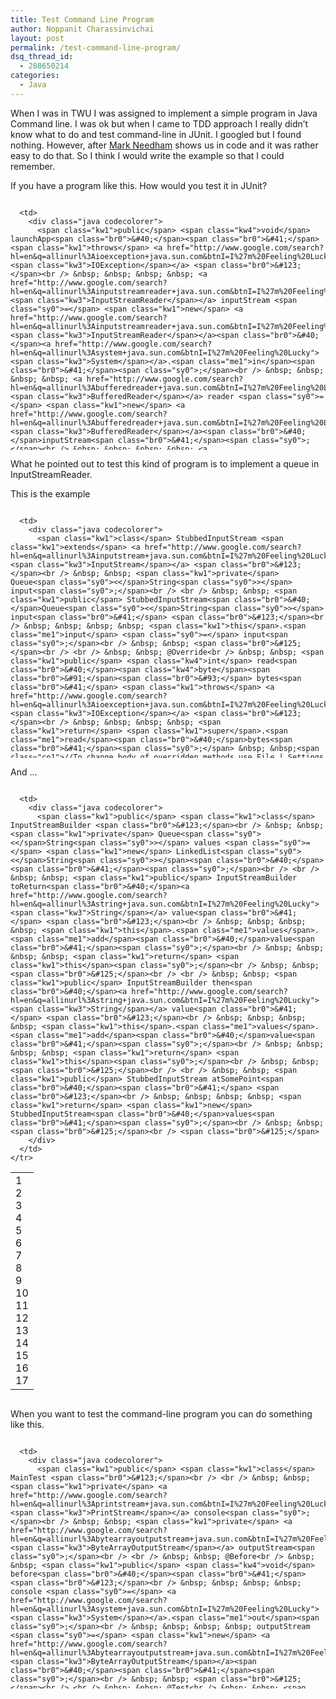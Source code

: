 ```yaml
---
title: Test Command Line Program
author: Noppanit Charassinvichai
layout: post
permalink: /test-command-line-program/
dsq_thread_id:
  - 288650214
categories:
  - Java
---
```

When I was in TWU I was assigned to implement a simple program in Java Command line. I was ok but when I came to TDD approach I really didn&#8217;t know what to do and test command-line in JUnit. I googled but I found nothing. However, after [Mark Needham][1] shows us in code and it was rather easy to do that. So I think I would write the example so that I could remember. 

If you have a program like this. How would you test it in JUnit?

<div class="codecolorer-container java blackboard" style="overflow:auto;white-space:nowrap;width:100%;height:400px;">
  <table cellspacing="0" cellpadding="0">
    <tr>
      <td class="line-numbers">
        <div>
          1<br />2<br />3<br />4<br />5<br />6<br />7<br />8<br />9<br />10<br />11<br />12<br />13<br />14<br />15<br />16<br />17<br />18<br />19<br />20<br />21<br />22<br />23<br />24<br />25<br />26<br />
        </div>
      </td>
      
      <td>
        <div class="java codecolorer">
          <span class="kw1">public</span> <span class="kw4">void</span> launchApp<span class="br0">&#40;</span><span class="br0">&#41;</span> <span class="kw1">throws</span> <a href="http://www.google.com/search?hl=en&q=allinurl%3Aioexception+java.sun.com&btnI=I%27m%20Feeling%20Lucky"><span class="kw3">IOException</span></a> <span class="br0">&#123;</span><br /> &nbsp; &nbsp; &nbsp; &nbsp; <a href="http://www.google.com/search?hl=en&q=allinurl%3Ainputstreamreader+java.sun.com&btnI=I%27m%20Feeling%20Lucky"><span class="kw3">InputStreamReader</span></a> inputStream <span class="sy0">=</span> <span class="kw1">new</span> <a href="http://www.google.com/search?hl=en&q=allinurl%3Ainputstreamreader+java.sun.com&btnI=I%27m%20Feeling%20Lucky"><span class="kw3">InputStreamReader</span></a><span class="br0">&#40;</span><a href="http://www.google.com/search?hl=en&q=allinurl%3Asystem+java.sun.com&btnI=I%27m%20Feeling%20Lucky"><span class="kw3">System</span></a>.<span class="me1">in</span><span class="br0">&#41;</span><span class="sy0">;</span><br /> &nbsp; &nbsp; &nbsp; &nbsp; <a href="http://www.google.com/search?hl=en&q=allinurl%3Abufferedreader+java.sun.com&btnI=I%27m%20Feeling%20Lucky"><span class="kw3">BufferedReader</span></a> reader <span class="sy0">=</span> <span class="kw1">new</span> <a href="http://www.google.com/search?hl=en&q=allinurl%3Abufferedreader+java.sun.com&btnI=I%27m%20Feeling%20Lucky"><span class="kw3">BufferedReader</span></a><span class="br0">&#40;</span>inputStream<span class="br0">&#41;</span><span class="sy0">;</span><br /> &nbsp; &nbsp; &nbsp; &nbsp; <a href="http://www.google.com/search?hl=en&q=allinurl%3Astring+java.sun.com&btnI=I%27m%20Feeling%20Lucky"><span class="kw3">String</span></a> value <span class="sy0">=</span> reader.<span class="me1">readLine</span><span class="br0">&#40;</span><span class="br0">&#41;</span><span class="sy0">;</span><br /> &nbsp; &nbsp; &nbsp; &nbsp; <span class="kw4">int</span> choice <span class="sy0">=</span> <a href="http://www.google.com/search?hl=en&q=allinurl%3Ainteger+java.sun.com&btnI=I%27m%20Feeling%20Lucky"><span class="kw3">Integer</span></a>.<span class="me1">parseInt</span><span class="br0">&#40;</span>value<span class="br0">&#41;</span><span class="sy0">;</span><br /> &nbsp; &nbsp; &nbsp; &nbsp; <span class="kw1">switch</span><span class="br0">&#40;</span> choice <span class="br0">&#41;</span><br /> &nbsp; &nbsp; &nbsp; &nbsp; <span class="br0">&#123;</span><br /> &nbsp; &nbsp; &nbsp; &nbsp; &nbsp; &nbsp; <span class="kw1">case</span> <span class="nu0"></span><span class="sy0">:</span><br /> &nbsp; &nbsp; &nbsp; &nbsp; &nbsp; &nbsp; &nbsp; &nbsp; <a href="http://www.google.com/search?hl=en&q=allinurl%3Asystem+java.sun.com&btnI=I%27m%20Feeling%20Lucky"><span class="kw3">System</span></a>.<span class="me1">out</span>.<span class="me1">println</span><span class="br0">&#40;</span><span class="st0">"Print 0"</span><span class="br0">&#41;</span><span class="sy0">;</span><br /> &nbsp; &nbsp; &nbsp; &nbsp; &nbsp; &nbsp; &nbsp; &nbsp; <span class="kw1">break</span><span class="sy0">;</span><br /> &nbsp; &nbsp; &nbsp; &nbsp; &nbsp; &nbsp; <span class="kw1">case</span> <span class="nu0">1</span><span class="sy0">:</span><br /> &nbsp; &nbsp; &nbsp; &nbsp; &nbsp; &nbsp; &nbsp; &nbsp; <a href="http://www.google.com/search?hl=en&q=allinurl%3Asystem+java.sun.com&btnI=I%27m%20Feeling%20Lucky"><span class="kw3">System</span></a>.<span class="me1">out</span>.<span class="me1">println</span><span class="br0">&#40;</span><span class="st0">"Print 1"</span><span class="br0">&#41;</span><span class="sy0">;</span><br /> &nbsp; &nbsp; &nbsp; &nbsp; &nbsp; &nbsp; &nbsp; &nbsp; <span class="kw1">break</span><span class="sy0">;</span><br /> &nbsp; &nbsp; &nbsp; &nbsp; &nbsp; &nbsp; <span class="kw1">case</span> <span class="nu0">2</span><span class="sy0">:</span><br /> &nbsp; &nbsp; &nbsp; &nbsp; &nbsp; &nbsp; &nbsp; &nbsp; <span class="kw4">int</span> anotherChoice <span class="sy0">=</span> <a href="http://www.google.com/search?hl=en&q=allinurl%3Ainteger+java.sun.com&btnI=I%27m%20Feeling%20Lucky"><span class="kw3">Integer</span></a>.<span class="me1">parseInt</span><span class="br0">&#40;</span>reader.<span class="me1">readLine</span><span class="br0">&#40;</span><span class="br0">&#41;</span><span class="br0">&#41;</span><span class="sy0">;</span><br /> &nbsp; &nbsp; &nbsp; &nbsp; &nbsp; &nbsp; &nbsp; &nbsp; <span class="kw1">if</span><span class="br0">&#40;</span> anotherChoice <span class="sy0">==</span> <span class="nu0"></span> <span class="br0">&#41;</span><br /> &nbsp; &nbsp; &nbsp; &nbsp; &nbsp; &nbsp; &nbsp; &nbsp; <span class="br0">&#123;</span><br /> &nbsp; &nbsp; &nbsp; &nbsp; &nbsp; &nbsp; &nbsp; &nbsp; &nbsp; &nbsp; <a href="http://www.google.com/search?hl=en&q=allinurl%3Asystem+java.sun.com&btnI=I%27m%20Feeling%20Lucky"><span class="kw3">System</span></a>.<span class="me1">out</span>.<span class="me1">println</span><span class="br0">&#40;</span><span class="st0">"Print Toy"</span><span class="br0">&#41;</span><span class="sy0">;</span><br /> &nbsp; &nbsp; &nbsp; &nbsp; &nbsp; &nbsp; &nbsp; &nbsp; <span class="br0">&#125;</span><br /> &nbsp; &nbsp; &nbsp; &nbsp; &nbsp; &nbsp; &nbsp; &nbsp; <span class="kw1">else</span><br /> &nbsp; &nbsp; &nbsp; &nbsp; &nbsp; &nbsp; &nbsp; &nbsp; <span class="br0">&#123;</span><br /> &nbsp; &nbsp; &nbsp; &nbsp; &nbsp; &nbsp; &nbsp; &nbsp; &nbsp; &nbsp; <a href="http://www.google.com/search?hl=en&q=allinurl%3Asystem+java.sun.com&btnI=I%27m%20Feeling%20Lucky"><span class="kw3">System</span></a>.<span class="me1">out</span>.<span class="me1">println</span><span class="br0">&#40;</span><span class="st0">"Print Something Else"</span><span class="br0">&#41;</span><span class="sy0">;</span><br /> &nbsp; &nbsp; &nbsp; &nbsp; &nbsp; &nbsp; &nbsp; &nbsp; <span class="br0">&#125;</span><br /> &nbsp; &nbsp; &nbsp; &nbsp; &nbsp; &nbsp; &nbsp; &nbsp; <span class="kw1">break</span><span class="sy0">;</span><br /> &nbsp; &nbsp; &nbsp; &nbsp; <span class="br0">&#125;</span><br /> &nbsp; &nbsp; <span class="br0">&#125;</span>
        </div>
      </td>
    </tr>
  </table>
</div>

What he pointed out to test this kind of program is to implement a queue in InputStreamReader.

This is the example

<div class="codecolorer-container java blackboard" style="overflow:auto;white-space:nowrap;width:100%;height:400px;">
  <table cellspacing="0" cellpadding="0">
    <tr>
      <td class="line-numbers">
        <div>
          1<br />2<br />3<br />4<br />5<br />6<br />7<br />8<br />9<br />10<br />11<br />12<br />13<br />14<br />15<br />16<br />17<br />18<br />19<br />20<br />21<br />22<br />23<br />24<br />25<br />26<br />27<br />28<br />29<br />30<br />31<br />32<br />33<br />34<br />35<br />36<br />
        </div>
      </td>
      
      <td>
        <div class="java codecolorer">
          <span class="kw1">class</span> StubbedInputStream <span class="kw1">extends</span> <a href="http://www.google.com/search?hl=en&q=allinurl%3Ainputstream+java.sun.com&btnI=I%27m%20Feeling%20Lucky"><span class="kw3">InputStream</span></a> <span class="br0">&#123;</span><br /> &nbsp; &nbsp; <span class="kw1">private</span> Queue<span class="sy0"><</span>String<span class="sy0">></span> input<span class="sy0">;</span><br /> <br /> &nbsp; &nbsp; <span class="kw1">public</span> StubbedInputStream<span class="br0">&#40;</span>Queue<span class="sy0"><</span>String<span class="sy0">></span> input<span class="br0">&#41;</span> <span class="br0">&#123;</span><br /> &nbsp; &nbsp; &nbsp; &nbsp; <span class="kw1">this</span>.<span class="me1">input</span> <span class="sy0">=</span> input<span class="sy0">;</span><br /> &nbsp; &nbsp; <span class="br0">&#125;</span><br /> <br /> &nbsp; &nbsp; @Override<br /> &nbsp; &nbsp; <span class="kw1">public</span> <span class="kw4">int</span> read<span class="br0">&#40;</span><span class="kw4">byte</span><span class="br0">&#91;</span><span class="br0">&#93;</span> bytes<span class="br0">&#41;</span> <span class="kw1">throws</span> <a href="http://www.google.com/search?hl=en&q=allinurl%3Aioexception+java.sun.com&btnI=I%27m%20Feeling%20Lucky"><span class="kw3">IOException</span></a> <span class="br0">&#123;</span><br /> &nbsp; &nbsp; &nbsp; &nbsp; <span class="kw1">return</span> <span class="kw1">super</span>.<span class="me1">read</span><span class="br0">&#40;</span>bytes<span class="br0">&#41;</span><span class="sy0">;</span> &nbsp; &nbsp;<span class="co1">//To change body of overridden methods use File | Settings | File Templates.</span><br /> &nbsp; &nbsp; <span class="br0">&#125;</span><br /> <br /> &nbsp; &nbsp; @Override<br /> &nbsp; &nbsp; <span class="kw1">public</span> <span class="kw4">int</span> read<span class="br0">&#40;</span><span class="kw4">byte</span><span class="br0">&#91;</span><span class="br0">&#93;</span> bytes, <span class="kw4">int</span> i, <span class="kw4">int</span> i1<span class="br0">&#41;</span> <span class="kw1">throws</span> <a href="http://www.google.com/search?hl=en&q=allinurl%3Aioexception+java.sun.com&btnI=I%27m%20Feeling%20Lucky"><span class="kw3">IOException</span></a> <span class="br0">&#123;</span><br /> &nbsp; &nbsp; &nbsp; &nbsp; <span class="kw1">if</span><span class="br0">&#40;</span>input.<span class="me1">isEmpty</span><span class="br0">&#40;</span><span class="br0">&#41;</span><span class="br0">&#41;</span> <span class="br0">&#123;</span><br /> &nbsp; &nbsp; &nbsp; &nbsp; &nbsp; &nbsp; <span class="kw1">return</span> <span class="sy0">-</span><span class="nu0">1</span><span class="sy0">;</span><br /> &nbsp; &nbsp; &nbsp; &nbsp; <span class="br0">&#125;</span><br /> <br /> &nbsp; &nbsp; &nbsp; &nbsp; <span class="kw4">int</span> byteLocation <span class="sy0">=</span> <span class="nu0"></span><span class="sy0">;</span><br /> &nbsp; &nbsp; &nbsp; &nbsp; <span class="kw1">for</span><span class="br0">&#40;</span><span class="kw4">byte</span> b <span class="sy0">:</span> input.<span class="me1">remove</span><span class="br0">&#40;</span><span class="br0">&#41;</span>.<span class="me1">getBytes</span><span class="br0">&#40;</span><span class="br0">&#41;</span><span class="br0">&#41;</span> <span class="br0">&#123;</span><br /> &nbsp; &nbsp; &nbsp; &nbsp; &nbsp; &nbsp; bytes<span class="br0">&#91;</span>byteLocation<span class="br0">&#93;</span> <span class="sy0">=</span> b<span class="sy0">;</span><br /> &nbsp; &nbsp; &nbsp; &nbsp; &nbsp; &nbsp; byteLocation<span class="sy0">++;</span><br /> &nbsp; &nbsp; &nbsp; &nbsp; <span class="br0">&#125;</span><br /> &nbsp; &nbsp; &nbsp; &nbsp; bytes<span class="br0">&#91;</span>byteLocation<span class="br0">&#93;</span> <span class="sy0">=</span> <span class="st0">"<span class="es0">\n</span>"</span>.<span class="me1">getBytes</span><span class="br0">&#40;</span><span class="br0">&#41;</span><span class="br0">&#91;</span><span class="nu0"></span><span class="br0">&#93;</span><span class="sy0">;</span><br /> &nbsp; &nbsp; &nbsp; &nbsp; <span class="kw1">return</span> byteLocation <span class="sy0">+</span> <span class="nu0">1</span><span class="sy0">;</span><br /> &nbsp; &nbsp; <span class="br0">&#125;</span><br /> <br /> &nbsp; &nbsp; @Override<br /> &nbsp; &nbsp; <span class="kw1">public</span> <span class="kw4">int</span> read<span class="br0">&#40;</span><span class="br0">&#41;</span> <span class="kw1">throws</span> <a href="http://www.google.com/search?hl=en&q=allinurl%3Aioexception+java.sun.com&btnI=I%27m%20Feeling%20Lucky"><span class="kw3">IOException</span></a> <span class="br0">&#123;</span><br /> &nbsp; &nbsp; &nbsp; &nbsp; <span class="kw1">return</span> <span class="nu0"></span><span class="sy0">;</span><br /> &nbsp; &nbsp; <span class="br0">&#125;</span><br /> <br /> &nbsp; &nbsp; <span class="kw1">public</span> <span class="kw1">static</span> InputStreamBuilder stubInputStream<span class="br0">&#40;</span><span class="br0">&#41;</span> <span class="br0">&#123;</span><br /> &nbsp; &nbsp; &nbsp; &nbsp; <span class="kw1">return</span> <span class="kw1">new</span> InputStreamBuilder<span class="br0">&#40;</span><span class="br0">&#41;</span><span class="sy0">;</span><br /> &nbsp; &nbsp; <span class="br0">&#125;</span><br /> <span class="br0">&#125;</span>
        </div>
      </td>
    </tr>
  </table>
</div>

And &#8230;

<div class="codecolorer-container java blackboard" style="overflow:auto;white-space:nowrap;width:100%;">
  <table cellspacing="0" cellpadding="0">
    <tr>
      <td class="line-numbers">
        <div>
          1<br />2<br />3<br />4<br />5<br />6<br />7<br />8<br />9<br />10<br />11<br />12<br />13<br />14<br />15<br />16<br />17<br />
        </div>
      </td>
      
      <td>
        <div class="java codecolorer">
          <span class="kw1">public</span> <span class="kw1">class</span> InputStreamBuilder <span class="br0">&#123;</span><br /> &nbsp; &nbsp; <span class="kw1">private</span> Queue<span class="sy0"><</span>String<span class="sy0">></span> values <span class="sy0">=</span> <span class="kw1">new</span> LinkedList<span class="sy0"><</span>String<span class="sy0">></span><span class="br0">&#40;</span><span class="br0">&#41;</span><span class="sy0">;</span><br /> <br /> &nbsp; &nbsp; <span class="kw1">public</span> InputStreamBuilder toReturn<span class="br0">&#40;</span><a href="http://www.google.com/search?hl=en&q=allinurl%3Astring+java.sun.com&btnI=I%27m%20Feeling%20Lucky"><span class="kw3">String</span></a> value<span class="br0">&#41;</span> <span class="br0">&#123;</span><br /> &nbsp; &nbsp; &nbsp; &nbsp; <span class="kw1">this</span>.<span class="me1">values</span>.<span class="me1">add</span><span class="br0">&#40;</span>value<span class="br0">&#41;</span><span class="sy0">;</span><br /> &nbsp; &nbsp; &nbsp; &nbsp; <span class="kw1">return</span> <span class="kw1">this</span><span class="sy0">;</span><br /> &nbsp; &nbsp; <span class="br0">&#125;</span><br /> <br /> &nbsp; &nbsp; <span class="kw1">public</span> InputStreamBuilder then<span class="br0">&#40;</span><a href="http://www.google.com/search?hl=en&q=allinurl%3Astring+java.sun.com&btnI=I%27m%20Feeling%20Lucky"><span class="kw3">String</span></a> value<span class="br0">&#41;</span> <span class="br0">&#123;</span><br /> &nbsp; &nbsp; &nbsp; &nbsp; <span class="kw1">this</span>.<span class="me1">values</span>.<span class="me1">add</span><span class="br0">&#40;</span>value<span class="br0">&#41;</span><span class="sy0">;</span><br /> &nbsp; &nbsp; &nbsp; &nbsp; <span class="kw1">return</span> <span class="kw1">this</span><span class="sy0">;</span><br /> &nbsp; &nbsp; <span class="br0">&#125;</span><br /> <br /> &nbsp; &nbsp; <span class="kw1">public</span> StubbedInputStream atSomePoint<span class="br0">&#40;</span><span class="br0">&#41;</span> <span class="br0">&#123;</span><br /> &nbsp; &nbsp; &nbsp; &nbsp; <span class="kw1">return</span> <span class="kw1">new</span> StubbedInputStream<span class="br0">&#40;</span>values<span class="br0">&#41;</span><span class="sy0">;</span><br /> &nbsp; &nbsp; <span class="br0">&#125;</span><br /> <span class="br0">&#125;</span>
        </div>
      </td>
    </tr>
  </table>
</div>

When you want to test the command-line program you can do something like this.

<div class="codecolorer-container java blackboard" style="overflow:auto;white-space:nowrap;width:100%;height:400px;">
  <table cellspacing="0" cellpadding="0">
    <tr>
      <td class="line-numbers">
        <div>
          1<br />2<br />3<br />4<br />5<br />6<br />7<br />8<br />9<br />10<br />11<br />12<br />13<br />14<br />15<br />16<br />17<br />18<br />19<br />20<br />21<br />22<br />23<br />24<br />25<br />26<br />27<br />28<br />29<br />30<br />31<br />
        </div>
      </td>
      
      <td>
        <div class="java codecolorer">
          <span class="kw1">public</span> <span class="kw1">class</span> MainTest <span class="br0">&#123;</span><br /> <br /> &nbsp; &nbsp; <span class="kw1">private</span> <a href="http://www.google.com/search?hl=en&q=allinurl%3Aprintstream+java.sun.com&btnI=I%27m%20Feeling%20Lucky"><span class="kw3">PrintStream</span></a> console<span class="sy0">;</span><br /> &nbsp; &nbsp; <span class="kw1">private</span> <a href="http://www.google.com/search?hl=en&q=allinurl%3Abytearrayoutputstream+java.sun.com&btnI=I%27m%20Feeling%20Lucky"><span class="kw3">ByteArrayOutputStream</span></a> outputStream<span class="sy0">;</span><br /> <br /> &nbsp; &nbsp; @Before<br /> &nbsp; &nbsp; <span class="kw1">public</span> <span class="kw4">void</span> before<span class="br0">&#40;</span><span class="br0">&#41;</span> <span class="br0">&#123;</span><br /> &nbsp; &nbsp; &nbsp; &nbsp; console <span class="sy0">=</span> <a href="http://www.google.com/search?hl=en&q=allinurl%3Asystem+java.sun.com&btnI=I%27m%20Feeling%20Lucky"><span class="kw3">System</span></a>.<span class="me1">out</span><span class="sy0">;</span><br /> &nbsp; &nbsp; &nbsp; &nbsp; outputStream <span class="sy0">=</span> <span class="kw1">new</span> <a href="http://www.google.com/search?hl=en&q=allinurl%3Abytearrayoutputstream+java.sun.com&btnI=I%27m%20Feeling%20Lucky"><span class="kw3">ByteArrayOutputStream</span></a><span class="br0">&#40;</span><span class="br0">&#41;</span><span class="sy0">;</span><br /> &nbsp; &nbsp; <span class="br0">&#125;</span><br /> <br /> &nbsp; &nbsp; @Test<br /> &nbsp; &nbsp; <span class="kw1">public</span> <span class="kw4">void</span> mainTest<span class="br0">&#40;</span><span class="br0">&#41;</span> <span class="kw1">throws</span> <a href="http://www.google.com/search?hl=en&q=allinurl%3Aioexception+java.sun.com&btnI=I%27m%20Feeling%20Lucky"><span class="kw3">IOException</span></a> <span class="br0">&#123;</span><br /> &nbsp; &nbsp; &nbsp; &nbsp; <a href="http://www.google.com/search?hl=en&q=allinurl%3Asystem+java.sun.com&btnI=I%27m%20Feeling%20Lucky"><span class="kw3">System</span></a>.<span class="me1">setOut</span><span class="br0">&#40;</span><span class="kw1">new</span> <a href="http://www.google.com/search?hl=en&q=allinurl%3Aprintstream+java.sun.com&btnI=I%27m%20Feeling%20Lucky"><span class="kw3">PrintStream</span></a><span class="br0">&#40;</span>outputStream<span class="br0">&#41;</span><span class="br0">&#41;</span><span class="sy0">;</span><br /> &nbsp; &nbsp; &nbsp; &nbsp; <a href="http://www.google.com/search?hl=en&q=allinurl%3Asystem+java.sun.com&btnI=I%27m%20Feeling%20Lucky"><span class="kw3">System</span></a>.<span class="me1">setIn</span><span class="br0">&#40;</span>stubInputStream<span class="br0">&#40;</span><span class="br0">&#41;</span>.<span class="me1">toReturn</span><span class="br0">&#40;</span><span class="st0">"0"</span><span class="br0">&#41;</span>.<span class="me1">atSomePoint</span><span class="br0">&#40;</span><span class="br0">&#41;</span><span class="br0">&#41;</span><span class="sy0">;</span><br /> <br /> &nbsp; &nbsp; &nbsp; &nbsp; <span class="kw1">new</span> Main<span class="br0">&#40;</span><span class="br0">&#41;</span>.<span class="me1">launchApp</span><span class="br0">&#40;</span><span class="br0">&#41;</span><span class="sy0">;</span><br /> <br /> &nbsp; &nbsp; &nbsp; &nbsp; assertThat<span class="br0">&#40;</span>outputStream.<span class="me1">toString</span><span class="br0">&#40;</span><span class="br0">&#41;</span>, containsString<span class="br0">&#40;</span><span class="st0">"Print 0"</span><span class="br0">&#41;</span><span class="br0">&#41;</span><span class="sy0">;</span><br /> &nbsp; &nbsp; <span class="br0">&#125;</span><br /> <br /> &nbsp; &nbsp; @Test<br /> &nbsp; &nbsp; <span class="kw1">public</span> <span class="kw4">void</span> mainTestNextCase<span class="br0">&#40;</span><span class="br0">&#41;</span> <span class="kw1">throws</span> <a href="http://www.google.com/search?hl=en&q=allinurl%3Aioexception+java.sun.com&btnI=I%27m%20Feeling%20Lucky"><span class="kw3">IOException</span></a> <span class="br0">&#123;</span><br /> &nbsp; &nbsp; &nbsp; &nbsp; <a href="http://www.google.com/search?hl=en&q=allinurl%3Asystem+java.sun.com&btnI=I%27m%20Feeling%20Lucky"><span class="kw3">System</span></a>.<span class="me1">setOut</span><span class="br0">&#40;</span><span class="kw1">new</span> <a href="http://www.google.com/search?hl=en&q=allinurl%3Aprintstream+java.sun.com&btnI=I%27m%20Feeling%20Lucky"><span class="kw3">PrintStream</span></a><span class="br0">&#40;</span>outputStream<span class="br0">&#41;</span><span class="br0">&#41;</span><span class="sy0">;</span><br /> &nbsp; &nbsp; &nbsp; &nbsp; <a href="http://www.google.com/search?hl=en&q=allinurl%3Asystem+java.sun.com&btnI=I%27m%20Feeling%20Lucky"><span class="kw3">System</span></a>.<span class="me1">setIn</span><span class="br0">&#40;</span>stubInputStream<span class="br0">&#40;</span><span class="br0">&#41;</span>.<span class="me1">toReturn</span><span class="br0">&#40;</span><span class="st0">"2"</span><span class="br0">&#41;</span>.<span class="me1">then</span><span class="br0">&#40;</span><span class="st0">"0"</span><span class="br0">&#41;</span>.<span class="me1">atSomePoint</span><span class="br0">&#40;</span><span class="br0">&#41;</span><span class="br0">&#41;</span><span class="sy0">;</span><br /> <br /> &nbsp; &nbsp; &nbsp; &nbsp; <span class="kw1">new</span> Main<span class="br0">&#40;</span><span class="br0">&#41;</span>.<span class="me1">launchApp</span><span class="br0">&#40;</span><span class="br0">&#41;</span><span class="sy0">;</span><br /> <br /> &nbsp; &nbsp; &nbsp; &nbsp; assertThat<span class="br0">&#40;</span>outputStream.<span class="me1">toString</span><span class="br0">&#40;</span><span class="br0">&#41;</span>, containsString<span class="br0">&#40;</span><span class="st0">"Print Toy"</span><span class="br0">&#41;</span><span class="br0">&#41;</span><span class="sy0">;</span><br /> &nbsp; &nbsp; <span class="br0">&#125;</span><br /> <span class="br0">&#125;</span>
        </div>
      </td>
    </tr>
  </table>
</div>

 [1]: http://www.markhneedham.com/